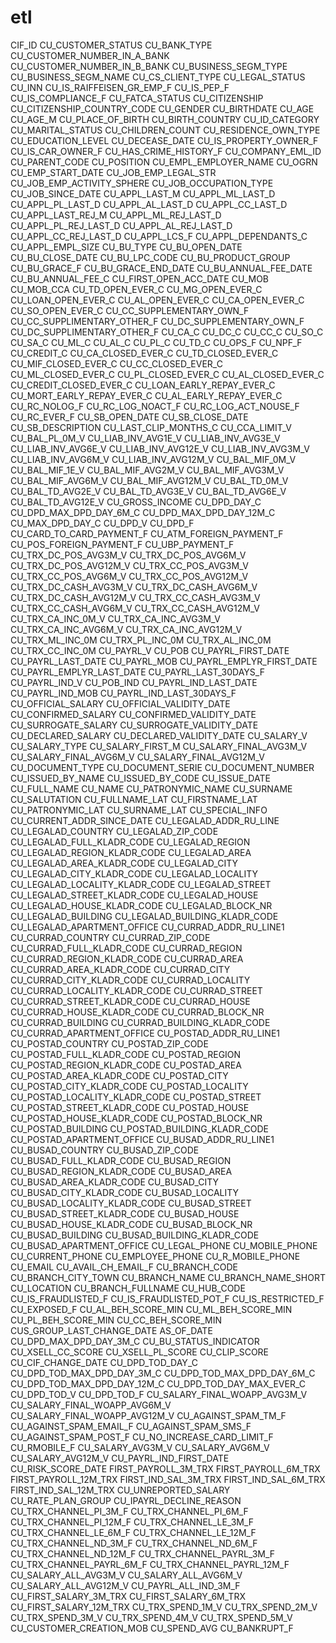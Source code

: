# etl
CIF_ID 
CU_CUSTOMER_STATUS 
CU_BANK_TYPE 
CU_CUSTOMER_NUMBER_IN_A_BANK 
CU_CUSTOMER_NUMBER_IN_B_BANK 
CU_BUSINESS_SEGM_TYPE 
CU_BUSINESS_SEGM_NAME 
CU_CS_CLIENT_TYPE 
CU_LEGAL_STATUS 
CU_INN 
CU_IS_RAIFFEISEN_GR_EMP_F 
CU_IS_PEP_F 
CU_IS_COMPLIANCE_F 
CU_FATCA_STATUS 
CU_CITIZENSHIP 
CU_CITIZENSHIP_COUNTRY_CODE 
CU_GENDER 
CU_BIRTHDATE 
CU_AGE 
CU_AGE_M 
CU_PLACE_OF_BIRTH 
CU_BIRTH_COUNTRY 
CU_ID_CATEGORY 
CU_MARITAL_STATUS 
CU_CHILDREN_COUNT 
CU_RESIDENCE_OWN_TYPE 
CU_EDUCATION_LEVEL 
CU_DECEASE_DATE 
CU_IS_PROPERTY_OWNER_F 
CU_IS_CAR_OWNER_F 
CU_HAS_CRIME_HISTORY_F 
CU_COMPANY_EML_ID 
CU_PARENT_CODE 
CU_POSITION 
CU_EMPL_EMPLOYER_NAME 
CU_OGRN 
CU_EMP_START_DATE 
CU_JOB_EMP_LEGAL_STR 
CU_JOB_EMP_ACTIVITY_SPHERE 
CU_JOB_OCCUPATION_TYPE 
CU_JOB_SINCE_DATE 
CU_APPL_LAST_M 
CU_APPL_ML_LAST_D 
CU_APPL_PL_LAST_D 
CU_APPL_AL_LAST_D 
CU_APPL_CC_LAST_D 
CU_APPL_LAST_REJ_M 
CU_APPL_ML_REJ_LAST_D 
CU_APPL_PL_REJ_LAST_D 
CU_APPL_AL_REJ_LAST_D 
CU_APPL_CC_REJ_LAST_D 
CU_APPL_LCS_F 
CU_APPL_DEPENDANTS_C 
CU_APPL_EMPL_SIZE 
CU_BU_TYPE 
CU_BU_OPEN_DATE 
CU_BU_CLOSE_DATE 
CU_BU_LPC_CODE 
CU_BU_PRODUCT_GROUP 
CU_BU_GRACE_F 
CU_BU_GRACE_END_DATE 
CU_BU_ANNUAL_FEE_DATE 
CU_BU_ANNUAL_FEE_C 
CU_FIRST_OPEN_ACC_DATE 
CU_MOB 
CU_MOB_CCA 
CU_TD_OPEN_EVER_C 
CU_MG_OPEN_EVER_C 
CU_LOAN_OPEN_EVER_C 
CU_AL_OPEN_EVER_C 
CU_CA_OPEN_EVER_C 
CU_SO_OPEN_EVER_C 
CU_CC_SUPPLEMENTARY_OWN_F 
CU_CC_SUPPLIMENTARY_OTHER_F 
CU_DC_SUPPLEMENTARY_OWN_F 
CU_DC_SUPPLIMENTARY_OTHER_F 
CU_CA_C 
CU_DC_C 
CU_CC_C 
CU_SO_C 
CU_SA_C 
CU_ML_C 
CU_AL_C 
CU_PL_C 
CU_TD_C 
CU_OPS_F 
CU_NPF_F 
CU_CREDIT_C 
CU_CA_CLOSED_EVER_C 
CU_TD_CLOSED_EVER_C 
CU_MIF_CLOSED_EVER_C 
CU_CC_CLOSED_EVER_C 
CU_ML_CLOSED_EVER_C 
CU_PL_CLOSED_EVER_C 
CU_AL_CLOSED_EVER_C 
CU_CREDIT_CLOSED_EVER_C 
CU_LOAN_EARLY_REPAY_EVER_C 
CU_MORT_EARLY_REPAY_EVER_C 
CU_AL_EARLY_REPAY_EVER_C 
CU_RC_NOLOG_F 
CU_RC_LOG_NOACT_F 
CU_RC_LOG_ACT_NOUSE_F 
CU_RC_EVER_F 
CU_SB_OPEN_DATE 
CU_SB_CLOSE_DATE 
CU_SB_DESCRIPTION 
CU_LAST_CLIP_MONTHS_C 
CU_CCA_LIMIT_V 
CU_BAL_PL_0M_V 
CU_LIAB_INV_AVG1E_V 
CU_LIAB_INV_AVG3E_V 
CU_LIAB_INV_AVG6E_V 
CU_LIAB_INV_AVG12E_V 
CU_LIAB_INV_AVG3M_V 
CU_LIAB_INV_AVG6M_V 
CU_LIAB_INV_AVG12M_V 
CU_BAL_MIF_0M_V 
CU_BAL_MIF_1E_V 
CU_BAL_MIF_AVG2M_V 
CU_BAL_MIF_AVG3M_V 
CU_BAL_MIF_AVG6M_V 
CU_BAL_MIF_AVG12M_V 
CU_BAL_TD_0M_V 
CU_BAL_TD_AVG2E_V 
CU_BAL_TD_AVG3E_V 
CU_BAL_TD_AVG6E_V 
CU_BAL_TD_AVG12E_V 
CU_GROSS_INCOME 
CU_DPD_DAY_C 
CU_DPD_MAX_DPD_DAY_6M_C 
CU_DPD_MAX_DPD_DAY_12M_C 
CU_MAX_DPD_DAY_C 
CU_DPD_V 
CU_DPD_F 
CU_CARD_TO_CARD_PAYMENT_F 
CU_ATM_FOREIGN_PAYMENT_F 
CU_POS_FOREIGN_PAYMENT_F 
CU_UBP_PAYMENT_F 
CU_TRX_DC_POS_AVG3M_V 
CU_TRX_DC_POS_AVG6M_V 
CU_TRX_DC_POS_AVG12M_V 
CU_TRX_CC_POS_AVG3M_V 
CU_TRX_CC_POS_AVG6M_V 
CU_TRX_CC_POS_AVG12M_V 
CU_TRX_DC_CASH_AVG3M_V 
CU_TRX_DC_CASH_AVG6M_V 
CU_TRX_DC_CASH_AVG12M_V 
CU_TRX_CC_CASH_AVG3M_V 
CU_TRX_CC_CASH_AVG6M_V 
CU_TRX_CC_CASH_AVG12M_V 
CU_TRX_CA_INC_0M_V 
CU_TRX_CA_INC_AVG3M_V 
CU_TRX_CA_INC_AVG6M_V 
CU_TRX_CA_INC_AVG12M_V 
CU_TRX_ML_INC_0M 
CU_TRX_PL_INC_0M 
CU_TRX_AL_INC_0M 
CU_TRX_CC_INC_0M 
CU_PAYRL_V 
CU_POB 
CU_PAYRL_FIRST_DATE 
CU_PAYRL_LAST_DATE 
CU_PAYRL_MOB 
CU_PAYRL_EMPLYR_FIRST_DATE 
CU_PAYRL_EMPLYR_LAST_DATE 
CU_PAYRL_LAST_30DAYS_F 
CU_PAYRL_IND_V 
CU_POB_IND 
CU_PAYRL_IND_LAST_DATE 
CU_PAYRL_IND_MOB 
CU_PAYRL_IND_LAST_30DAYS_F 
CU_OFFICIAL_SALARY 
CU_OFFICIAL_VALIDITY_DATE 
CU_CONFIRMED_SALARY 
CU_CONFIRMED_VALIDITY_DATE 
CU_SURROGATE_SALARY 
CU_SURROGATE_VALIDITY_DATE 
CU_DECLARED_SALARY 
CU_DECLARED_VALIDITY_DATE 
CU_SALARY_V 
CU_SALARY_TYPE 
CU_SALARY_FIRST_M 
CU_SALARY_FINAL_AVG3M_V 
CU_SALARY_FINAL_AVG6M_V 
CU_SALARY_FINAL_AVG12M_V 
CU_DOCUMENT_TYPE 
CU_DOCUMENT_SERIE 
CU_DOCUMENT_NUMBER 
CU_ISSUED_BY_NAME 
CU_ISSUED_BY_CODE 
CU_ISSUE_DATE 
CU_FULL_NAME 
CU_NAME 
CU_PATRONYMIC_NAME 
CU_SURNAME 
CU_SALUTATION 
CU_FULLNAME_LAT 
CU_FIRSTNAME_LAT 
CU_PATRONYMIC_LAT 
CU_SURNAME_LAT 
CU_SPECIAL_INFO 
CU_CURRENT_ADDR_SINCE_DATE 
CU_LEGALAD_ADDR_RU_LINE 
CU_LEGALAD_COUNTRY 
CU_LEGALAD_ZIP_CODE 
CU_LEGALAD_FULL_KLADR_CODE 
CU_LEGALAD_REGION 
CU_LEGALAD_REGION_KLADR_CODE 
CU_LEGALAD_AREA 
CU_LEGALAD_AREA_KLADR_CODE 
CU_LEGALAD_CITY 
CU_LEGALAD_CITY_KLADR_CODE 
CU_LEGALAD_LOCALITY 
CU_LEGALAD_LOCALITY_KLADR_CODE 
CU_LEGALAD_STREET 
CU_LEGALAD_STREET_KLADR_CODE 
CU_LEGALAD_HOUSE 
CU_LEGALAD_HOUSE_KLADR_CODE 
CU_LEGALAD_BLOCK_NR 
CU_LEGALAD_BUILDING 
CU_LEGALAD_BUILDING_KLADR_CODE 
CU_LEGALAD_APARTMENT_OFFICE 
CU_CURRAD_ADDR_RU_LINE1 
CU_CURRAD_COUNTRY 
CU_CURRAD_ZIP_CODE 
CU_CURRAD_FULL_KLADR_CODE 
CU_CURRAD_REGION 
CU_CURRAD_REGION_KLADR_CODE 
CU_CURRAD_AREA 
CU_CURRAD_AREA_KLADR_CODE 
CU_CURRAD_CITY 
CU_CURRAD_CITY_KLADR_CODE 
CU_CURRAD_LOCALITY 
CU_CURRAD_LOCALITY_KLADR_CODE 
CU_CURRAD_STREET 
CU_CURRAD_STREET_KLADR_CODE 
CU_CURRAD_HOUSE 
CU_CURRAD_HOUSE_KLADR_CODE 
CU_CURRAD_BLOCK_NR 
CU_CURRAD_BUILDING 
CU_CURRAD_BUILDING_KLADR_CODE 
CU_CURRAD_APARTMENT_OFFICE 
CU_POSTAD_ADDR_RU_LINE1 
CU_POSTAD_COUNTRY 
CU_POSTAD_ZIP_CODE 
CU_POSTAD_FULL_KLADR_CODE 
CU_POSTAD_REGION 
CU_POSTAD_REGION_KLADR_CODE 
CU_POSTAD_AREA 
CU_POSTAD_AREA_KLADR_CODE 
CU_POSTAD_CITY 
CU_POSTAD_CITY_KLADR_CODE 
CU_POSTAD_LOCALITY 
CU_POSTAD_LOCALITY_KLADR_CODE 
CU_POSTAD_STREET 
CU_POSTAD_STREET_KLADR_CODE 
CU_POSTAD_HOUSE 
CU_POSTAD_HOUSE_KLADR_CODE 
CU_POSTAD_BLOCK_NR 
CU_POSTAD_BUILDING 
CU_POSTAD_BUILDING_KLADR_CODE 
CU_POSTAD_APARTMENT_OFFICE 
CU_BUSAD_ADDR_RU_LINE1 
CU_BUSAD_COUNTRY 
CU_BUSAD_ZIP_CODE 
CU_BUSAD_FULL_KLADR_CODE 
CU_BUSAD_REGION 
CU_BUSAD_REGION_KLADR_CODE 
CU_BUSAD_AREA 
CU_BUSAD_AREA_KLADR_CODE 
CU_BUSAD_CITY 
CU_BUSAD_CITY_KLADR_CODE 
CU_BUSAD_LOCALITY 
CU_BUSAD_LOCALITY_KLADR_CODE 
CU_BUSAD_STREET 
CU_BUSAD_STREET_KLADR_CODE 
CU_BUSAD_HOUSE 
CU_BUSAD_HOUSE_KLADR_CODE 
CU_BUSAD_BLOCK_NR 
CU_BUSAD_BUILDING 
CU_BUSAD_BUILDING_KLADR_CODE 
CU_BUSAD_APARTMENT_OFFICE 
CU_LEGAL_PHONE 
CU_MOBILE_PHONE 
CU_CURRENT_PHONE 
CU_EMPLOYEE_PHONE 
CU_R_MOBILE_PHONE 
CU_EMAIL 
CU_AVAIL_CH_EMAIL_F 
CU_BRANCH_CODE 
CU_BRANCH_CITY_TOWN 
CU_BRANCH_NAME 
CU_BRANCH_NAME_SHORT 
CU_LOCATION 
CU_BRANCH_FULLNAME 
CU_HUB_CODE 
CU_IS_FRAUDLISTED_F 
CU_IS_FRAUDLISTED_POT_F 
CU_IS_RESTRICTED_F 
CU_EXPOSED_F 
CU_AL_BEH_SCORE_MIN 
CU_ML_BEH_SCORE_MIN 
CU_PL_BEH_SCORE_MIN 
CU_CC_BEH_SCORE_MIN 
CUS_GROUP_LAST_CHANGE_DATE 
AS_OF_DATE 
CU_DPD_MAX_DPD_DAY_3M_C 
CU_BU_STATUS_INDICATOR 
CU_XSELL_CC_SCORE 
CU_XSELL_PL_SCORE 
CU_CLIP_SCORE 
CU_CIF_CHANGE_DATE 
CU_DPD_TOD_DAY_C 
CU_DPD_TOD_MAX_DPD_DAY_3M_C 
CU_DPD_TOD_MAX_DPD_DAY_6M_C 
CU_DPD_TOD_MAX_DPD_DAY_12M_C 
CU_DPD_TOD_DAY_MAX_EVER_C 
CU_DPD_TOD_V 
CU_DPD_TOD_F 
CU_SALARY_FINAL_WOAPP_AVG3M_V 
CU_SALARY_FINAL_WOAPP_AVG6M_V 
CU_SALARY_FINAL_WOAPP_AVG12M_V 
CU_AGAINST_SPAM_TM_F 
CU_AGAINST_SPAM_EMAIL_F 
CU_AGAINST_SPAM_SMS_F 
CU_AGAINST_SPAM_POST_F 
CU_NO_INCREASE_CARD_LIMIT_F 
CU_RMOBILE_F 
CU_SALARY_AVG3M_V 
CU_SALARY_AVG6M_V 
CU_SALARY_AVG12M_V 
CU_PAYRL_IND_FIRST_DATE 
CU_RISK_SCORE_DATE 
FIRST_PAYROLL_3M_TRX 
FIRST_PAYROLL_6M_TRX 
FIRST_PAYROLL_12M_TRX 
FIRST_IND_SAL_3M_TRX 
FIRST_IND_SAL_6M_TRX 
FIRST_IND_SAL_12M_TRX 
CU_UNREPORTED_SALARY 
CU_RATE_PLAN_GROUP 
CU_IPAYRL_DECLINE_REASON 
CU_TRX_CHANNEL_PI_3M_F 
CU_TRX_CHANNEL_PI_6M_F 
CU_TRX_CHANNEL_PI_12M_F 
CU_TRX_CHANNEL_LE_3M_F 
CU_TRX_CHANNEL_LE_6M_F 
CU_TRX_CHANNEL_LE_12M_F 
CU_TRX_CHANNEL_ND_3M_F 
CU_TRX_CHANNEL_ND_6M_F 
CU_TRX_CHANNEL_ND_12M_F 
CU_TRX_CHANNEL_PAYRL_3M_F 
CU_TRX_CHANNEL_PAYRL_6M_F 
CU_TRX_CHANNEL_PAYRL_12M_F 
CU_SALARY_ALL_AVG3M_V 
CU_SALARY_ALL_AVG6M_V 
CU_SALARY_ALL_AVG12M_V 
CU_PAYRL_ALL_IND_3M_F 
CU_FIRST_SALARY_3M_TRX 
CU_FIRST_SALARY_6M_TRX 
CU_FIRST_SALARY_12M_TRX 
CU_TRX_SPEND_1M_V 
CU_TRX_SPEND_2M_V 
CU_TRX_SPEND_3M_V 
CU_TRX_SPEND_4M_V 
CU_TRX_SPEND_5M_V 
CU_CUSTOMER_CREATION_MOB 
CU_SPEND_AVG 
CU_BANKRUPT_F
